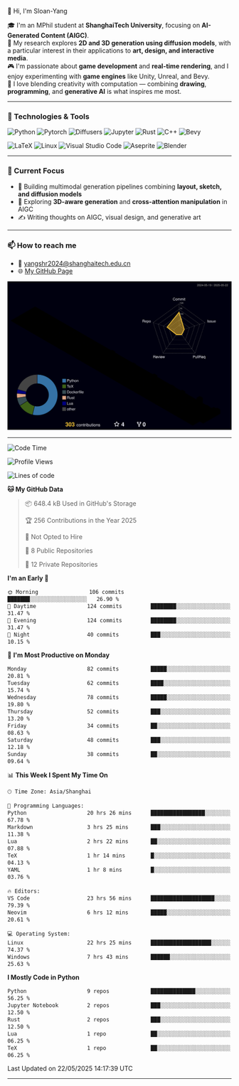👋 Hi, I'm Sloan-Yang

🎓 I'm an MPhil student at **ShanghaiTech University**, focusing on **AI-Generated Content (AIGC)**.  
🧠 My research explores **2D and 3D generation using diffusion models**, with a particular interest in their applications to **art, design, and interactive media**.  
🎮 I'm passionate about **game development** and **real-time rendering**, and I enjoy experimenting with **game engines** like Unity, Unreal, and Bevy.  
🎨 I love blending creativity with computation — combining **drawing**, **programming**, and **generative AI** is what inspires me most.

---

### 🧰 Technologies & Tools

![Python](https://img.shields.io/badge/python-%233776AB.svg?style=for-the-badge&logo=python&logoColor=white)
![Pytorch](https://img.shields.io/badge/pytorch-%23EE4C2C.svg?style=for-the-badge&logo=pytorch&logoColor=white)
![Diffusers](https://img.shields.io/badge/diffusers-HuggingFace-yellow?style=for-the-badge&logo=huggingface&logoColor=black)
![Jupyter](https://img.shields.io/badge/Jupyter-%23F37626.svg?style=for-the-badge&logo=Jupyter&logoColor=white)
![Rust](https://img.shields.io/badge/Rust-%23000000.svg?style=for-the-badge&logo=rust&logoColor=white)
![C++](https://img.shields.io/badge/C++-%2300599C.svg?style=for-the-badge&logo=c%2B%2B&logoColor=white)
![Bevy](https://img.shields.io/badge/Bevy-000000.svg?style=for-the-badge&logo=bevy&logoColor=white)

![LaTeX](https://img.shields.io/badge/LaTeX-47A141?style=for-the-badge&logo=latex&logoColor=white)
![Linux](https://img.shields.io/badge/Linux-FCC624?style=for-the-badge&logo=linux&logoColor=black)
![Visual Studio Code](https://img.shields.io/badge/VSCode-0078d7.svg?style=for-the-badge&logo=visual-studio-code&logoColor=white)
![Aseprite](https://img.shields.io/badge/Aseprite-FFFFFF?style=for-the-badge&logo=Aseprite&logoColor=%237D929E)
![Blender](https://img.shields.io/badge/Blender-F5792A?style=for-the-badge&logo=blender&logoColor=white)

---

### 🔭 Current Focus

- 🎨 Building multimodal generation pipelines combining **layout, sketch, and diffusion models**
- 🧪 Exploring **3D-aware generation** and **cross-attention manipulation** in AIGC
- ✍️ Writing thoughts on AIGC, visual design, and generative art

---

### 📫 How to reach me

- 📧 <a href="mailto:yangshr2024@shanghaitech.edu.cn">yangshr2024@shanghaitech.edu.cn</a>
- 🌐 [My GitHub Page](https://sloan-yang.github.io)  



![3D Profile](https://raw.githubusercontent.com/Sloan-Yang/Sloan-Yang/main/profile-3d-contrib/profile-night-rainbow.svg)

---


<!--START_SECTION:waka-->
![Code Time](http://img.shields.io/badge/Code%20Time-107%20hrs%2056%20mins-blue)

![Profile Views](http://img.shields.io/badge/Profile%20Views-199-blue)

![Lines of code](https://img.shields.io/badge/From%20Hello%20World%20I%27ve%20Written-1.9%20million%20lines%20of%20code-blue)

**🐱 My GitHub Data** 

> 📦 648.4 kB Used in GitHub's Storage 
 > 
> 🏆 256 Contributions in the Year 2025
 > 
> 🚫 Not Opted to Hire
 > 
> 📜 8 Public Repositories 
 > 
> 🔑 12 Private Repositories 
 > 
**I'm an Early 🐤** 

```text
🌞 Morning                106 commits         ███████░░░░░░░░░░░░░░░░░░   26.90 % 
🌆 Daytime                124 commits         ████████░░░░░░░░░░░░░░░░░   31.47 % 
🌃 Evening                124 commits         ████████░░░░░░░░░░░░░░░░░   31.47 % 
🌙 Night                  40 commits          ███░░░░░░░░░░░░░░░░░░░░░░   10.15 % 
```
📅 **I'm Most Productive on Monday** 

```text
Monday                   82 commits          █████░░░░░░░░░░░░░░░░░░░░   20.81 % 
Tuesday                  62 commits          ████░░░░░░░░░░░░░░░░░░░░░   15.74 % 
Wednesday                78 commits          █████░░░░░░░░░░░░░░░░░░░░   19.80 % 
Thursday                 52 commits          ███░░░░░░░░░░░░░░░░░░░░░░   13.20 % 
Friday                   34 commits          ██░░░░░░░░░░░░░░░░░░░░░░░   08.63 % 
Saturday                 48 commits          ███░░░░░░░░░░░░░░░░░░░░░░   12.18 % 
Sunday                   38 commits          ██░░░░░░░░░░░░░░░░░░░░░░░   09.64 % 
```


📊 **This Week I Spent My Time On** 

```text
🕑︎ Time Zone: Asia/Shanghai

💬 Programming Languages: 
Python                   20 hrs 26 mins      █████████████████░░░░░░░░   67.78 % 
Markdown                 3 hrs 25 mins       ███░░░░░░░░░░░░░░░░░░░░░░   11.38 % 
Lua                      2 hrs 22 mins       ██░░░░░░░░░░░░░░░░░░░░░░░   07.88 % 
TeX                      1 hr 14 mins        █░░░░░░░░░░░░░░░░░░░░░░░░   04.13 % 
YAML                     1 hr 8 mins         █░░░░░░░░░░░░░░░░░░░░░░░░   03.76 % 

🔥 Editors: 
VS Code                  23 hrs 56 mins      ████████████████████░░░░░   79.39 % 
Neovim                   6 hrs 12 mins       █████░░░░░░░░░░░░░░░░░░░░   20.61 % 

💻 Operating System: 
Linux                    22 hrs 25 mins      ███████████████████░░░░░░   74.37 % 
Windows                  7 hrs 43 mins       ██████░░░░░░░░░░░░░░░░░░░   25.63 % 
```

**I Mostly Code in Python** 

```text
Python                   9 repos             ██████████████░░░░░░░░░░░   56.25 % 
Jupyter Notebook         2 repos             ███░░░░░░░░░░░░░░░░░░░░░░   12.50 % 
Rust                     2 repos             ███░░░░░░░░░░░░░░░░░░░░░░   12.50 % 
Lua                      1 repo              ██░░░░░░░░░░░░░░░░░░░░░░░   06.25 % 
TeX                      1 repo              ██░░░░░░░░░░░░░░░░░░░░░░░   06.25 % 
```




 Last Updated on 22/05/2025 14:17:39 UTC
<!--END_SECTION:waka-->

---





